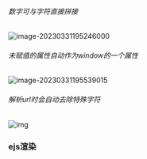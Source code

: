 ######  数字可与字符直接拼接

![image-20230331195246000](C:\Users\20925\AppData\Roaming\Typora\typora-user-images\image-20230331195246000.png)

 ###### 未赋值的属性自动作为window的一个属性

![image-20230331195539015](C:\Users\20925\AppData\Roaming\Typora\typora-user-images\image-20230331195539015.png)

###### 解析url时会自动去除特殊字符
![img](https://thoracic-cupcake-95a.notion.site/image/https%3A%2F%2Fs3-us-west-2.amazonaws.com%2Fsecure.notion-static.com%2F20fb3cc4-45b4-41e6-813e-de569ccdccd7%2FUntitled.png?id=01facb9c-eb19-445e-83fc-ef8a03e0f1ea&table=block&spaceId=5c7c42a8-c22e-4b88-9e1a-88bb24ac6c06&width=790&userId=&cache=v2)
### ejs渲染
